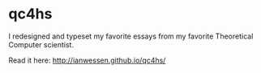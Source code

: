 # qc4hs
I redesigned and typeset my favorite essays from my favorite Theoretical Computer scientist.

Read it here: http://ianwessen.github.io/qc4hs/
